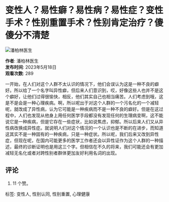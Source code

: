 # 变性人？易性癖？易性病？易性症？变性手术？性别重置手术？性别肯定治疗？傻傻分不清楚

![潘柏林医生](https://yt3.ggpht.com/ITP2_dgk8CqcmEH3NZC43PfSXXwrD4omnHVo_mKPPYL1auFGgf7LHeScH4M0kkR8rJruatFFIQ=s48-c-k-c0x00ffffff-no-rj)

**作者**: 潘柏林医生  
**发布时间**: 2023年5月18日  
**观看次数**: 289

一开始，在人们对这个人群不太认识的情况下，他们会误认为这是一种不良的癖好。所以给了一个名字叫异性癖，但后来人们意识到，哎，好像这些人也并不是这个癖好，让他们过得很愉快，相反，他们其实自己也相当痛苦。人们考虑到哦，这是不是会是一种心理疾病。啊，所以呢出于对这个人群的一个污名化的一个减轻呢，就改成了异性病，认为它可能是一种疾病而不是一种不良的癖好。但是在这过程中，人们也发现从他身上用任何医学手段都没有发现任何的生理病变啊，这不能说它是一种疾病，但是它存在一些症状，比如说焦虑，抑郁。所以后来人们又从异性病改换成异性症。就说明人们对这个情况的一个认识也是不断的在进步，而知道这其实不是一种固有的一种疾病，只是一种症状。所以呢，我们后来又改到异性症，但现在呢，在国内可能更多的医学工作者还会以异性证作为这个人群的一种描述，最终的诊断证明也是用这三个字。但相信在不久的将来，我们可能还会有更加减轻无名化或者对跨性别者群体更加友好利用名词的出现。

## 评论
1. 11 个赞。

标签: 变性人, 性别认同, 性别重置, 心理健康